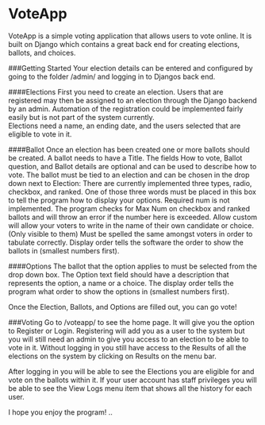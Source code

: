 # VoteApp
VoteApp is a simple voting application that allows users to vote online. It is built on Django which contains a great back end for creating elections, ballots, and choices.

###Getting Started
Your election details can be entered and configured by going to the folder /admin/ and logging in to Djangos back end.

####Elections 
First you need to create an election.  Users that are registered may then be assigned to an election through the Django backend by an admin.  Automation of the registration could be implemented fairly easily but is not part of the system currently.  
Elections need a name, an ending date, and the users selected that are eligible to vote in it.

####Ballot
Once an election has been created one or more ballots should be created. A ballot needs to have a Title. 
The fields How to vote, Ballot question, and Ballot details are optional and can be used to describe how to vote. The ballot must be tied to an election and can be chosen in the drop down next to Election:
There are currently implemented three types, radio, checkbox, and ranked.  One of those three words must be placed in this box to tell the program how to display your options. 
Required num is not implemented. 
The program checks for Max Num on checkbox and ranked ballots and will throw an error if the number here is exceeded.
Allow custom will allow your voters to write in the name of their own candidate or choice. (Only visible to them) Must be spelled the same amongst voters in order to tabulate correctly.
Display order tells the software the order to show the ballots in (smallest numbers first).

####Options
The ballot that the option applies to must be selected from the drop down box. 
The Option text field should have a description that represents the option, a name or a choice. 
The display order tells the program what order to show the options in (smallest numbers first).

Once the Election, Ballots, and Options are filled out, you can go vote!

###Voting
Go to /voteapp/ to see the home page.  It will give you the option to Register or Login. Registering will add you as a user to the system but you  will still need an admin to give you access to an election to be able to vote in it.
Without logging in you still have access to the Results of all the elections on the system by clicking on Results on the menu bar.

After logging in you will be able to see the Elections you are eligible for and vote on the ballots within it.
If your user account has staff privileges you will be able to see the View Logs menu item that shows all the history for each user.

I hope you enjoy the program!
..
